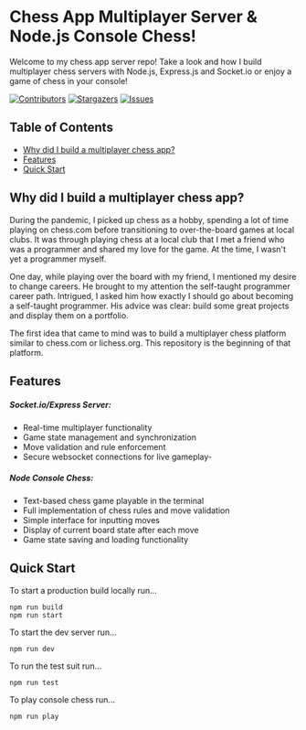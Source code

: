# Chess App Multiplayer Server & Node.js Console Chess!

Welcome to my chess app server repo! Take a look and how I build multiplayer chess servers with Node.js, Express.js and Socket.io or enjoy a game of chess in your console!

<!-- [![Live Project Screenshot](/public/images/estimate-generator-img.png)](https://estimategeneratorapp.com/) -->

[![Contributors][contributors-shield]][contributors-url]
[![Stargazers][stars-shield]][stars-url]
[![Issues][issues-shield]][issues-url]

<!-- [![Live Demo](https://img.shields.io/badge/Live-Demo-brightgreen?style=for-the-badge)](https://estimategeneratorapp.com/) -->

## Table of Contents

- [Why did I build a multiplayer chess app?](#why-did-i-build-estimate-generator)
- [Features](#features)
- [Quick Start](#quick-start)

[contributors-shield]: https://img.shields.io/github/contributors/MikeLautensack/Estimate-Generator.svg?style=for-the-badge
[contributors-url]: https://github.com/MikeLautensack/Chess-Multiplayer-Server/graphs/contributors
[stars-shield]: https://img.shields.io/github/stars/MikeLautensack/Chess-Multiplayer-Server.svg?style=for-the-badge
[stars-url]: https://github.com/MikeLautensack/Chess-Multiplayer-Server/stargazers
[issues-shield]: https://img.shields.io/github/issues/MikeLautensack/Chess-Multiplayer-Server.svg?style=for-the-badge
[issues-url]: https://github.com/MikeLautensack/Chess-Multiplayer-Server/issues

## Why did I build a multiplayer chess app?

During the pandemic, I picked up chess as a hobby, spending a lot of time playing on chess.com before transitioning to over-the-board games at local clubs. It was through playing chess at a local club that I met a friend who was a programmer and shared my love for the game. At the time, I wasn't yet a programmer myself.

One day, while playing over the board with my friend, I mentioned my desire to change careers. He brought to my attention the self-taught programmer career path. Intrigued, I asked him how exactly I should go about becoming a self-taught programmer. His advice was clear: build some great projects and display them on a portfolio.

The first idea that came to mind was to build a multiplayer chess platform similar to chess.com or lichess.org. This repository is the beginning of that platform.

## Features

##### Socket.io/Express Server:

- Real-time multiplayer functionality
- Game state management and synchronization
- Move validation and rule enforcement
- Secure websocket connections for live gameplay-

##### Node Console Chess:

- Text-based chess game playable in the terminal
- Full implementation of chess rules and move validation
- Simple interface for inputting moves
- Display of current board state after each move
- Game state saving and loading functionality

## Quick Start

To start a production build locally run...

```
npm run build
npm run start
```

To start the dev server run...

```
npm run dev
```

To run the test suit run...

```
npm run test
```

To play console chess run...

```
npm run play
```
